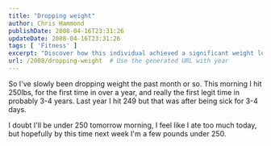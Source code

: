 ```yaml
---
title: "Dropping weight"
author: Chris Hammond
publishDate: 2008-04-16T23:31:26
updateDate: 2008-04-16T23:31:26
tags: [ 'Fitness' ]
excerpt: "Discover how this individual achieved a significant weight loss milestone by reaching 250lbs for the first time in years, sharing their journey and progress."
url: /2008/dropping-weight  # Use the generated URL with year
---
```

<p>So I've slowly been dropping weight the past month or so. This morning I hit 250lbs, for the first time in over a year, and really the first legit time in probably 3-4 years. Last year I hit 249 but that was after being sick for 3-4 days.</p> <p>I doubt I'll be under 250 tomorrow morning, I feel like I ate too much today, but hopefully by this time next week I'm a few pounds under 250.</p>

